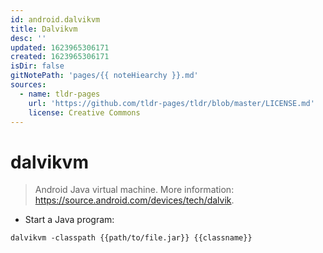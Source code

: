 ```yaml
---
id: android.dalvikvm
title: Dalvikvm
desc: ''
updated: 1623965306171
created: 1623965306171
isDir: false
gitNotePath: 'pages/{{ noteHiearchy }}.md'
sources:
  - name: tldr-pages
    url: 'https://github.com/tldr-pages/tldr/blob/master/LICENSE.md'
    license: Creative Commons
---
```

# dalvikvm

> Android Java virtual machine.
> More information: <https://source.android.com/devices/tech/dalvik>.

- Start a Java program:

`dalvikvm -classpath {{path/to/file.jar}} {{classname}}`

